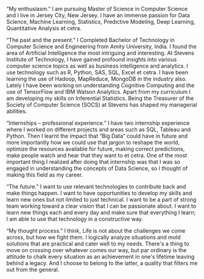 “My enthusiasm.”
I am pursuing Master of Science in Computer Science and I live in Jersey City, New
Jersey. I have an immense passion for Data Science, Machine Learning, Statistics,
Predictive Modeling, Deep Learning, Quantitative Analysis et cetra.

“The past and the present.”
I Completed Bachelor of Technology in Computer Science and Engineering from Amity
University, India. I found the area of Artificial Intelligence the most intriguing and
interesting. At Stevens Institute of Technology, I have gained profound insights into
various computer science topics as well as business intelligence and analytics. I use
technology such as R, Python, SAS, SQL, Excel et cetra. I have been learning the use
of Hadoop, MapReduce, MongoDB in the industry also. Lately I have been working on
understanding Cognitive Computing and the use of TensorFlow and IBM Watson Analytics.
Apart from my curriculum I am developing my skills on Inferential Statistics. Being
the Treasurer of the Society of Computer Science (SOCS) at Stevens has shaped my
managerial abilities.

“Internships – professional experience.”
I have two internship experience where I worked on different projects and areas such
as SQL, Tableau and Python. Then I learnt the impact that “Big Data” could have in
future and more importantly how we could use that jargon to reshape the world,
optimize the resources available for future, making correct predictions, make people
watch and hear that they want to et cetra. One of the most important thing I realized
after doing that internship was that I was so engaged in understanding the concepts of
Data Science, so I thought of making this field as my career.

“The future.”
I want to use relevant technologies to contribute back and make things happen. I want
to have opportunities to develop my skills and learn new ones but not limited to just
technical. I want to be a part of strong team working toward a clear vision that I can
be passionate about. I want to learn new things each and every day and make sure that
everything I learn; I am able to use that technology in a constructive way.

“My thought process.”
I think, Life is not about the challenges we come across, but how we fight them. I
logically analyze situations and mold solutions that are practical and cater well to
my needs. There's a thing to move on crossing over whatever comes our way, but par
ordinary is the attitude to chalk every situation as an achievement in one's lifetime
leaving behind a legacy. And I choose to belong to the latter, a quality that filters
me out from the general.
